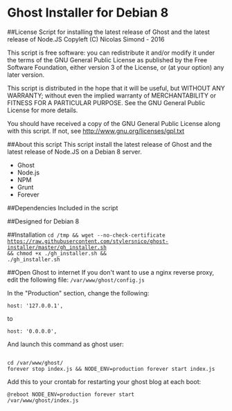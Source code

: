 Ghost Installer for Debian 8
============================

##License
Script for installing the latest release of Ghost and the latest release of Node.JS
Copyleft (C) Nicolas Simond - 2016

This script is free software: you can redistribute it and/or modify
it under the terms of the GNU General Public License as published by
the Free Software Foundation, either version 3 of the License, or
(at your option) any later version.

This script is distributed in the hope that it will be useful,
but WITHOUT ANY WARRANTY; without even the implied warranty of
MERCHANTABILITY or FITNESS FOR A PARTICULAR PURPOSE.  See the
GNU General Public License for more details.

You should have received a copy of the GNU General Public License
along with this script.  If not, see <http://www.gnu.org/licenses/gpl.txt>

##About this script
This script install the latest release of Ghost and the latest release of Node.JS on a Debian 8 server.

- Ghost
- Node.js
- NPM
- Grunt
- Forever

##Dependencies
Included in the script

##Designed for
Debian 8

##Installation
<code>cd /tmp && wget --no-check-certificate https://raw.githubusercontent.com/stylersnico/ghost-installer/master/gh_installer.sh && chmod +x ./gh_installer.sh && ./gh_installer.sh</code>

##Open Ghost to internet
If you don't want to use a nginx reverse proxy, edit the following file: <code>/var/www/ghost/config.js</code>

In the "Production" section, change the following:

<code>host: '127.0.0.1',</code>

to

<code>host: '0.0.0.0',</code>

And launch this command as ghost user:

<code>
cd /var/www/ghost/
forever stop index.js && NODE_ENV=production forever start index.js</code>

Add this to your crontab for restarting your ghost blog at each boot:

<code>@reboot NODE_ENV=production forever start /var/www/ghost/index.js</code>



